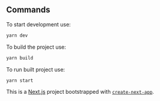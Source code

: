 ## Commands

To start development use:

```bash
yarn dev
```

To build the project use:

```bash
yarn build
```

To run built project use:

```bash
yarn start
```

This is a [Next.js](https://nextjs.org/) project bootstrapped with [`create-next-app`](https://github.com/vercel/next.js/tree/canary/packages/create-next-app).

